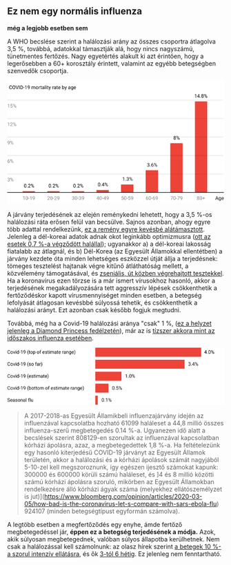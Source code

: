 ## Ez nem egy normális influenza
**még a legjobb esetben sem**

A WHO becslése szerint a halálozási arány az összes csoportra átlagolva 3,5 %, továbbá, adatokkal támasztják alá, hogy nincs nagyszámú, tünetmentes fertőzés. Nagy egyetértés alakult ki azt érintően, hogy a legerősebben a 60+ korosztály érintett, valamint az egyébb betegségben szenvedők csoportja.

![Chart showing COVID-19's mortality rate tops at 14.8% on adults over 80 years old, and is less than 1% on people under 50](images/mortality-rate-by-age.svg)

A járvány terjedésének az elején reménykedni lehetett, hogy a 3,5 %-os halálozási ráta erősen felül van becsülve. Sajnos azonban, ahogy egyre több adattal rendelkezünk, [ez a remény egyre kevésbé alátámasztott](https://www.statnews.com/2020/02/25/new-data-from-china-buttress-fears-about-high-coronavirus-fatality-rate-who-expert-says/). Jelenleg a dél-koreai adatok adnak okot leginkább optimizmusra ([ott az esetek 0,7 %-a végződött halállal](https://twitter.com/marcelsalathe/status/1236914078632812544)); ugyanakkor a) a dél-koreai lakosság fiatalabb az átlagnál, és b) Dél-Korea (az Egyesült Államokkal ellentétben) a járvány kezdete óta minden lehetséges eszközzel útját állja a terjedésnek: tömeges tesztelést hajtanak végre kitűnő átláthatóság mellett, a közvélemény támogatásával, és [zseniális, út közben végrehajtott tesztekkel](https://twitter.com/cnni/status/1234524871226482688). Ha a koronavírus ezen törzse is a már ismert vírusokhoz hasonló, akkor a terjedésének megakadályozására tett aggresszív lépések csökkenthetik a fertőződéskor kapott vírusmennyiséget minden esetben, a betegség lefolyását átlagosan kevésbbé súlyossá tehetik, és csökkenthetik a halálozási arányt. Ezt azonban csak később fogjuk megtudni.


Továbbá, még ha a Covid-19 halálozási aránya "csak" 1 %, ([ez a helyzet jelenleg a Diamond Princess fedélzetén](https://wwwnc.cdc.gov/eid/article/26/6/20-0452_article)), már az is [tízszer akkora mint az időszakos influenza esetében](https://www.bloomberg.com/opinion/articles/2020-03-05/how-bad-is-the-coronavirus-let-s-compare-with-sars-ebola-flu).

![Bar chart showing COVID-19 mortality rate estimated between 0.5% and 4.0%, versus Seasonal Flu at 0.1%](images/mortality-rate.svg)


>A 2017-2018-as Egyesült Államikbeli influenzajárvány idején az influenzával kapcsolatba hozható 61099 haláleset a 44,8 millió összes influenza-szerű megbetegedés 0.14 %-a. Ugyanezen idő alatt a becslések szerint 808129-en szorultak az influenzával kapcsolatban kórházi ápolásra, azaz, a megbetegedettek 1,8 %-a. Ha feltételezünk egy hasonló kiterjedésű COVID-19 járványt az Egyesült Államok területén, akkor a halálozási és a kórházi ápolások számát nagyjából 5-10-zel kell megszoroznunk, így egészen ijesztő számokat kapunk: 300000 és 600000 körüli számú haláleset, és ]4 és 8 millió közötti számú kórházi ápolásra szoruló, mikörben az Egyesült Államokban rendelkezésre álló kórházi ágyak száma (melyekhez ellátószemélyzet is jut)](https://www.bloomberg.com/opinion/articles/2020-03-05/how-bad-is-the-coronavirus-let-s-compare-with-sars-ebola-flu) 924107 (minden betegségtípust egyformán számolva).

A legtöbb esetben a megfertőződés egy enyhe, ámde fertőző megbetegedéssel jár, **éppen ez a betegség terjedésének a módja.** Azok, akik súlyosan megbetegednek, valóban súlyos állapotba kerülhetnek. Nem csak a halálozással kell számolnunk: az olasz hírek szerint [a betegek 10 %-a szorul intenzív ellátásra](https://twitter.com/marcelsalathe/status/1235662457261023232), és ők [3-tól 6 hétig](https://www.washingtonpost.com/health/2020/03/07/how-doctors-treat-sickest-coronavirus-patients/). Ez jelenleg nem fenntartható.
